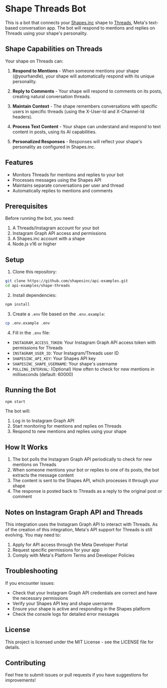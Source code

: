 # Shape Threads Bot

This is a bot that connects your [Shapes.inc](https://shapes.inc) shape to [Threads](https://threads.net), Meta's text-based conversation app. The bot will respond to mentions and replies on Threads using your shape's personality.

## Shape Capabilities on Threads

Your shape on Threads can:

1. **Respond to Mentions** - When someone mentions your shape (@yourhandle), your shape will automatically respond with its unique personality.

2. **Reply to Comments** - Your shape will respond to comments on its posts, creating natural conversation threads.

3. **Maintain Context** - The shape remembers conversations with specific users in specific threads (using the X-User-Id and X-Channel-Id headers).

4. **Process Text Content** - Your shape can understand and respond to text content in posts, using its AI capabilities.

5. **Personalized Responses** - Responses will reflect your shape's personality as configured in Shapes.inc.

## Features

- Monitors Threads for mentions and replies to your bot
- Processes messages using the Shapes API
- Maintains separate conversations per user and thread
- Automatically replies to mentions and comments

## Prerequisites

Before running the bot, you need:

1. A Threads/Instagram account for your bot
2. Instagram Graph API access and permissions
3. A Shapes.inc account with a shape
4. Node.js v16 or higher

## Setup

1. Clone this repository:
```bash
git clone https://github.com/shapesinc/api-examples.git
cd api-examples/shape-threads
```

2. Install dependencies:
```bash
npm install
```

3. Create a `.env` file based on the `.env.example`:
```bash
cp .env.example .env
```

4. Fill in the `.env` file:
- `INSTAGRAM_ACCESS_TOKEN`: Your Instagram Graph API access token with permissions for Threads
- `INSTAGRAM_USER_ID`: Your Instagram/Threads user ID
- `SHAPESINC_API_KEY`: Your Shapes API key
- `SHAPESINC_SHAPE_USERNAME`: Your shape's username 
- `POLLING_INTERVAL`: (Optional) How often to check for new mentions in milliseconds (default: 60000)

## Running the Bot

```bash
npm start
```

The bot will:
1. Log in to Instagram Graph API
2. Start monitoring for mentions and replies on Threads
3. Respond to new mentions and replies using your shape

## How It Works

1. The bot polls the Instagram Graph API periodically to check for new mentions on Threads
2. When someone mentions your bot or replies to one of its posts, the bot extracts the message content
3. The content is sent to the Shapes API, which processes it through your shape
4. The response is posted back to Threads as a reply to the original post or comment

## Notes on Instagram Graph API and Threads

This integration uses the Instagram Graph API to interact with Threads. As of the creation of this integration, Meta's API support for Threads is still evolving. You may need to:

1. Apply for API access through the Meta Developer Portal
2. Request specific permissions for your app
3. Comply with Meta's Platform Terms and Developer Policies

## Troubleshooting

If you encounter issues:

- Check that your Instagram Graph API credentials are correct and have the necessary permissions
- Verify your Shapes API key and shape username
- Ensure your shape is active and responding in the Shapes platform
- Check the console logs for detailed error messages

## License

This project is licensed under the MIT License - see the LICENSE file for details.

## Contributing

Feel free to submit issues or pull requests if you have suggestions for improvements! 